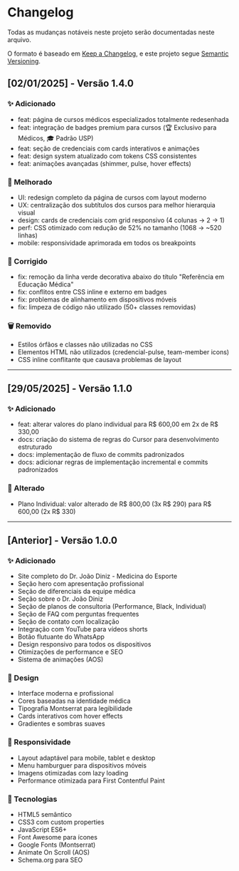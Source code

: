 # Changelog

Todas as mudanças notáveis neste projeto serão documentadas neste arquivo.

O formato é baseado em [Keep a Changelog](https://keepachangelog.com/pt-BR/1.0.0/),
e este projeto segue [Semantic Versioning](https://semver.org/lang/pt-BR/).

## [02/01/2025] - Versão 1.4.0

### ✨ Adicionado

- feat: página de cursos médicos especializados totalmente redesenhada
- feat: integração de badges premium para cursos (🏆 Exclusivo para Médicos, 🎓 Padrão USP)
- feat: seção de credenciais com cards interativos e animações
- feat: design system atualizado com tokens CSS consistentes
- feat: animações avançadas (shimmer, pulse, hover effects)

### 🎨 Melhorado

- UI: redesign completo da página de cursos com layout moderno
- UX: centralização dos subtítulos dos cursos para melhor hierarquia visual
- design: cards de credenciais com grid responsivo (4 colunas → 2 → 1)
- perf: CSS otimizado com redução de 52% no tamanho (1068 → ~520 linhas)
- mobile: responsividade aprimorada em todos os breakpoints

### 🔧 Corrigido

- fix: remoção da linha verde decorativa abaixo do título "Referência em Educação Médica"
- fix: conflitos entre CSS inline e externo em badges
- fix: problemas de alinhamento em dispositivos móveis
- fix: limpeza de código não utilizado (50+ classes removidas)

### 🗑️ Removido

- Estilos órfãos e classes não utilizadas no CSS
- Elementos HTML não utilizados (credencial-pulse, team-member icons)
- CSS inline conflitante que causava problemas de layout

---

## [29/05/2025] - Versão 1.1.0

### ✨ Adicionado

- feat: alterar valores do plano individual para R$ 600,00 em 2x de R$ 330,00
- docs: criação do sistema de regras do Cursor para desenvolvimento estruturado
- docs: implementação de fluxo de commits padronizados
- docs: adicionar regras de implementação incremental e commits padronizados

### 📝 Alterado

- Plano Individual: valor alterado de R$ 800,00 (3x R$ 290) para R$ 600,00 (2x R$ 330)

---

## [Anterior] - Versão 1.0.0

### ✨ Adicionado

- Site completo do Dr. João Diniz - Medicina do Esporte
- Seção hero com apresentação profissional
- Seção de diferenciais da equipe médica
- Seção sobre o Dr. João Diniz
- Seção de planos de consultoria (Performance, Black, Individual)
- Seção de FAQ com perguntas frequentes
- Seção de contato com localização
- Integração com YouTube para vídeos shorts
- Botão flutuante do WhatsApp
- Design responsivo para todos os dispositivos
- Otimizações de performance e SEO
- Sistema de animações (AOS)

### 🎨 Design

- Interface moderna e profissional
- Cores baseadas na identidade médica
- Tipografia Montserrat para legibilidade
- Cards interativos com hover effects
- Gradientes e sombras suaves

### 📱 Responsividade

- Layout adaptável para mobile, tablet e desktop
- Menu hamburguer para dispositivos móveis
- Imagens otimizadas com lazy loading
- Performance otimizada para First Contentful Paint

### 🔧 Tecnologias

- HTML5 semântico
- CSS3 com custom properties
- JavaScript ES6+
- Font Awesome para ícones
- Google Fonts (Montserrat)
- Animate On Scroll (AOS)
- Schema.org para SEO
